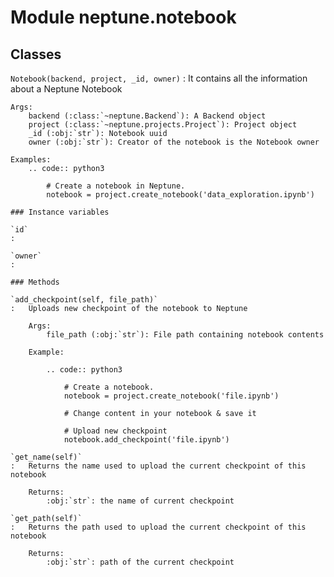 Module neptune.notebook
=======================

Classes
-------

`Notebook(backend, project, _id, owner)`
:   It contains all the information about a Neptune Notebook
    
    Args:
        backend (:class:`~neptune.Backend`): A Backend object
        project (:class:`~neptune.projects.Project`): Project object
        _id (:obj:`str`): Notebook uuid
        owner (:obj:`str`): Creator of the notebook is the Notebook owner
    
    Examples:
        .. code:: python3
    
            # Create a notebook in Neptune.
            notebook = project.create_notebook('data_exploration.ipynb')

    ### Instance variables

    `id`
    :

    `owner`
    :

    ### Methods

    `add_checkpoint(self, file_path)`
    :   Uploads new checkpoint of the notebook to Neptune
        
        Args:
            file_path (:obj:`str`): File path containing notebook contents
        
        Example:
        
            .. code:: python3
        
                # Create a notebook.
                notebook = project.create_notebook('file.ipynb')
        
                # Change content in your notebook & save it
        
                # Upload new checkpoint
                notebook.add_checkpoint('file.ipynb')

    `get_name(self)`
    :   Returns the name used to upload the current checkpoint of this notebook
        
        Returns:
            :obj:`str`: the name of current checkpoint

    `get_path(self)`
    :   Returns the path used to upload the current checkpoint of this notebook
        
        Returns:
            :obj:`str`: path of the current checkpoint